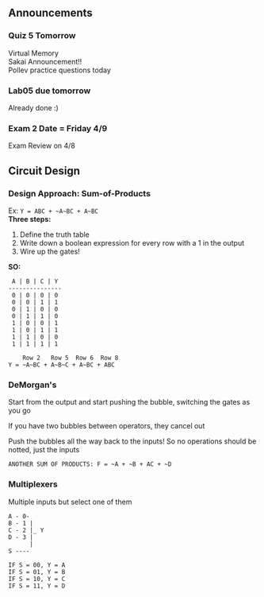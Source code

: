 ## Announcements
### Quiz 5 Tomorrow
Virtual Memory  
Sakai Announcement!!  
Pollev practice questions today  
### Lab05 due tomorrow
Already done :)
### Exam 2 Date = Friday 4/9
Exam Review on 4/8  

## Circuit Design
### Design Approach: Sum-of-Products
Ex: `Y = ABC + ~A~BC + A~BC`  
**Three steps:**  
1. Define the truth table
2. Write down a boolean expression for every row with a 1 in
   the output
3. Wire up the gates!  

**SO:**  
```
 A | B | C | Y
---------------
 0 | 0 | 0 | 0
 0 | 0 | 1 | 1
 0 | 1 | 0 | 0
 0 | 1 | 1 | 0
 1 | 0 | 0 | 1
 1 | 0 | 1 | 1
 1 | 1 | 0 | 0
 1 | 1 | 1 | 1

    Row 2   Row 5  Row 6  Row 8
Y = ~A~BC + A~B~C + A~BC + ABC
```

### DeMorgan's
Start from the output and start pushing the bubble,
switching the gates as you go  

If you have two bubbles between operators, they cancel out  

Push the bubbles all the way back to the inputs! So no
operations should be notted, just the inputs  

`ANOTHER SUM OF PRODUCTS: F = ~A + ~B + AC + ~D`  

### Multiplexers
Multiple inputs but select one of them  

```
A - 0-
B - 1 |
C - 2 |_ Y
D - 3 |
      |
S ----

IF S = 00, Y = A
IF S = 01, Y = B
IF S = 10, Y = C
IF S = 11, Y = D
```
